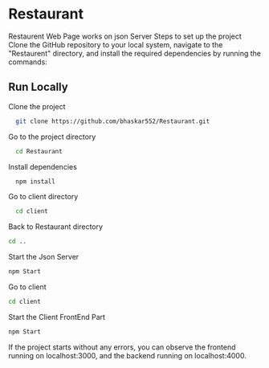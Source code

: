 # Restaurant
Restaurent Web Page works on json Server
Steps to set up the project
Clone the GitHub repository to your local system, navigate to the "Restaurent" directory, and install the required dependencies by running the commands:


## Run Locally

Clone the project

```bash
  git clone https://github.com/bhaskar552/Restaurant.git
```

Go to the project directory

```bash
  cd Restaurant
```

Install dependencies

```bash
  npm install
```

Go to client directory

```bash
  cd client
```
Back to Restaurant directory
```bash
cd ..
```
Start the Json Server
```bash
npm Start
```
Go to client
```bash
cd client
```
Start the Client FrontEnd Part

```bash
npm Start
```




If the project starts without any errors, you can observe the frontend running on localhost:3000, and the backend running on localhost:4000.
